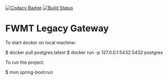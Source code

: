 [![Codacy Badge](https://api.codacy.com/project/badge/Grade/384b4745f95f49aabbf44d36440c0abf)](https://www.codacy.com/app/sdcplatform/fwmt-legacy-gateway?utm_source=github.com&amp;utm_medium=referral&amp;utm_content=ONSdigital/fwmt-legacy-gateway&amp;utm_campaign=Badge_Grade) [![Build Status](https://travis-ci.org/ONSdigital/fwmt-legacy-gateway.svg?branch=master)](https://travis-ci.org/ONSdigital/fwmt-legacy-gateway)

# FWMT Legacy Gateway

To start docker on local machine:

$ docker pull postgres:latest
$ docker run -p 127.0.0.1:5432:5432 postgres

To run the project:

$ mvn spring-boot:run
